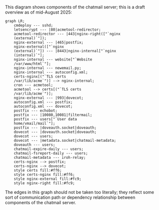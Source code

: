 This diagram shows components of the chatmail server; this is a draft
overview as of mid-August 2025:

```mermaid
graph LR;
    cmdeploy --- sshd;
    letsencrypt --- |80|acmetool-redirector;
    acmetool-redirector --- |443|nginx-right(["`nginx
    (external)`"]);
    nginx-external --- |465|postfix;
    nginx-external(["`nginx
    (external)`"]) --- |8443|nginx-internal["`nginx
    (internal)`"];
    nginx-internal --- website["`Website
    /var/www/html`"];
    nginx-internal --- newemail.py;
    nginx-internal --- autoconfig.xml;
    certs-nginx[("`TLS certs
    /var/lib/acme`")] --> nginx-internal;
    cron --- acmetool;
    acmetool --> certs[("`TLS certs
    /var/lib/acme`")];
    nginx-external --- |993|dovecot;
    autoconfig.xml --- postfix;
    autoconfig.xml --- dovecot;
    postfix --- echobot;
    postfix --- |10080,10081|filtermail;
    postfix --- users["`User data
    home/vmail/mail`"];
    postfix --- |doveauth.socket|doveauth;
    dovecot --- |doveauth.socket|doveauth;
    dovecot --- users;
    dovecot --- |metadata.socket|chatmail-metadata;
    doveauth --- users;
    chatmail-expire-daily --- users;
    chatmail-fsreport-daily --- users;
    chatmail-metadata --- iroh-relay;
    certs-nginx --> postfix;
    certs-nginx --> dovecot;
    style certs fill:#ff6;
    style certs-nginx fill:#ff6;
    style nginx-external fill:#fc9;
    style nginx-right fill:#fc9;
```

The edges in this graph should not be taken too literally; they
reflect some sort of communication path or dependency relationship
between components of the chatmail server.
